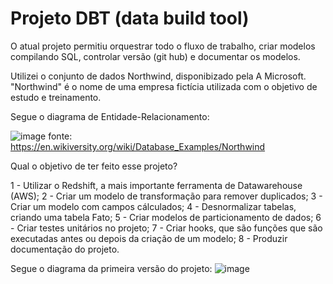 # Projeto DBT (data build tool)

O atual projeto permitiu orquestrar todo o fluxo de trabalho, criar modelos compilando SQL, controlar versão (git hub) e documentar os modelos.

Utilizei o conjunto de dados Northwind, disponibizado pela A Microsoft. "Northwind" é o nome de uma empresa fictícia utilizada com o objetivo de estudo e treinamento.

Segue o diagrama de Entidade-Relacionamento:

![image](https://user-images.githubusercontent.com/16392877/216207393-b50aa9d2-8dd7-4acb-b9dc-61ced583eccd.png)
fonte: https://en.wikiversity.org/wiki/Database_Examples/Northwind

Qual o objetivo de ter feito esse projeto?

  1 - Utilizar o Redshift, a mais importante ferramenta de Datawarehouse (AWS);
  2 - Criar um modelo de transformação para remover duplicados;
  3 - Criar um modelo com campos cálculados;
  4 - Desnormalizar tabelas, criando uma tabela Fato;
  5 - Criar modelos de particionamento de dados;
  6 - Criar testes unitários no projeto;
  7 - Criar hooks, que são funções que são executadas antes ou depois da criação de um modelo;
  8 - Produzir documentação do projeto.

Segue o diagrama da primeira versão do projeto:
![image](https://user-images.githubusercontent.com/16392877/216202394-4493c7c5-d00d-4e6a-b859-ada02e6f510f.png)

